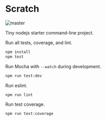 # Scratch

![master](https://github.com/octalope/node-starter/actions/workflows/node.js.yml/badge.svg)

Tiny nodejs starter command-line project.

Run all tests, coverage, and lint.

```bash
npm install
npm test
```

Run Mocha with `--watch` during development.

```bash
npm run test:dev
```

Run eslint.

```bash
npm run lint
```

Run test coverage.

```bash
npm run test:coverage
```
